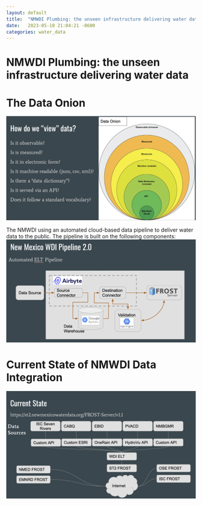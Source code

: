 ```yaml
---
layout: default
title:  "NMWDI Plumbing: the unseen infrastructure delivering water data"
date:   2023-05-10 21:04:21 -0600
categories: water_data
---
```



# NMWDI Plumbing: the unseen infrastructure delivering water data

# The Data Onion
![DataOnion](/docs/assets/images/dataonion.png)


The NMWDI using an automated cloud-based data pipeline to deliver water data to the public. 
The pipeline is built on the following components:
![NMWDIPlumbing](/docs/assets/images/nmdwi_plumbing_2.0.png)


# Current State of NMWDI Data Integration
![CurrentState](/docs/assets/images/currentstate.png)


